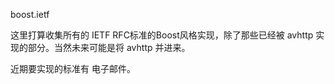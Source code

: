 boost.ietf

这里打算收集所有的  IETF RFC标准的Boost风格实现，除了那些已经被 avhttp 实现的部分。当然未来可能是将 avhttp 并进来。

近期要实现的标准有 电子邮件。


